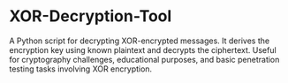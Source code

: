 # XOR-Decryption-Tool
A Python script for decrypting XOR-encrypted messages. It derives the encryption key using known plaintext and decrypts the ciphertext. Useful for cryptography challenges, educational purposes, and basic penetration testing tasks involving XOR encryption.
